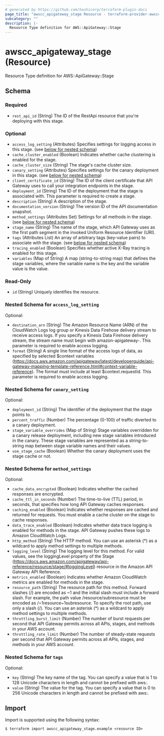 ```yaml
---
# generated by https://github.com/hashicorp/terraform-plugin-docs
page_title: "awscc_apigateway_stage Resource - terraform-provider-awscc"
subcategory: ""
description: |-
  Resource Type definition for AWS::ApiGateway::Stage
---
```


# awscc_apigateway_stage (Resource)

Resource Type definition for AWS::ApiGateway::Stage



<!-- schema generated by tfplugindocs -->
## Schema

### Required

- `rest_api_id` (String) The ID of the RestApi resource that you're deploying with this stage.

### Optional

- `access_log_setting` (Attributes) Specifies settings for logging access in this stage. (see [below for nested schema](#nestedatt--access_log_setting))
- `cache_cluster_enabled` (Boolean) Indicates whether cache clustering is enabled for the stage.
- `cache_cluster_size` (String) The stage's cache cluster size.
- `canary_setting` (Attributes) Specifies settings for the canary deployment in this stage. (see [below for nested schema](#nestedatt--canary_setting))
- `client_certificate_id` (String) The ID of the client certificate that API Gateway uses to call your integration endpoints in the stage.
- `deployment_id` (String) The ID of the deployment that the stage is associated with. This parameter is required to create a stage.
- `description` (String) A description of the stage.
- `documentation_version` (String) The version ID of the API documentation snapshot.
- `method_settings` (Attributes Set) Settings for all methods in the stage. (see [below for nested schema](#nestedatt--method_settings))
- `stage_name` (String) The name of the stage, which API Gateway uses as the first path segment in the invoked Uniform Resource Identifier (URI).
- `tags` (Attributes List) An array of arbitrary tags (key-value pairs) to associate with the stage. (see [below for nested schema](#nestedatt--tags))
- `tracing_enabled` (Boolean) Specifies whether active X-Ray tracing is enabled for this stage.
- `variables` (Map of String) A map (string-to-string map) that defines the stage variables, where the variable name is the key and the variable value is the value.

### Read-Only

- `id` (String) Uniquely identifies the resource.

<a id="nestedatt--access_log_setting"></a>
### Nested Schema for `access_log_setting`

Optional:

- `destination_arn` (String) The Amazon Resource Name (ARN) of the CloudWatch Logs log group or Kinesis Data Firehose delivery stream to receive access logs. If you specify a Kinesis Data Firehose delivery stream, the stream name must begin with amazon-apigateway-. This parameter is required to enable access logging.
- `format` (String) A single line format of the access logs of data, as specified by selected $context variables (https://docs.aws.amazon.com/apigateway/latest/developerguide/api-gateway-mapping-template-reference.html#context-variable-reference). The format must include at least $context.requestId. This parameter is required to enable access logging.


<a id="nestedatt--canary_setting"></a>
### Nested Schema for `canary_setting`

Optional:

- `deployment_id` (String) The identifier of the deployment that the stage points to.
- `percent_traffic` (Number) The percentage (0-100) of traffic diverted to a canary deployment.
- `stage_variable_overrides` (Map of String) Stage variables overridden for a canary release deployment, including new stage variables introduced in the canary. These stage variables are represented as a string-to-string map between stage variable names and their values.
- `use_stage_cache` (Boolean) Whether the canary deployment uses the stage cache or not.


<a id="nestedatt--method_settings"></a>
### Nested Schema for `method_settings`

Optional:

- `cache_data_encrypted` (Boolean) Indicates whether the cached responses are encrypted.
- `cache_ttl_in_seconds` (Number) The time-to-live (TTL) period, in seconds, that specifies how long API Gateway caches responses.
- `caching_enabled` (Boolean) Indicates whether responses are cached and returned for requests. You must enable a cache cluster on the stage to cache responses.
- `data_trace_enabled` (Boolean) Indicates whether data trace logging is enabled for methods in the stage. API Gateway pushes these logs to Amazon CloudWatch Logs.
- `http_method` (String) The HTTP method. You can use an asterisk (*) as a wildcard to apply method settings to multiple methods.
- `logging_level` (String) The logging level for this method. For valid values, see the loggingLevel property of the Stage (https://docs.aws.amazon.com/apigateway/api-reference/resource/stage/#loggingLevel) resource in the Amazon API Gateway API Reference.
- `metrics_enabled` (Boolean) Indicates whether Amazon CloudWatch metrics are enabled for methods in the stage.
- `resource_path` (String) The resource path for this method. Forward slashes (/) are encoded as ~1 and the initial slash must include a forward slash. For example, the path value /resource/subresource must be encoded as /~1resource~1subresource. To specify the root path, use only a slash (/). You can use an asterisk (*) as a wildcard to apply method settings to multiple methods.
- `throttling_burst_limit` (Number) The number of burst requests per second that API Gateway permits across all APIs, stages, and methods in your AWS account.
- `throttling_rate_limit` (Number) The number of steady-state requests per second that API Gateway permits across all APIs, stages, and methods in your AWS account.


<a id="nestedatt--tags"></a>
### Nested Schema for `tags`

Optional:

- `key` (String) The key name of the tag. You can specify a value that is 1 to 128 Unicode characters in length and cannot be prefixed with aws:.
- `value` (String) The value for the tag. You can specify a value that is 0 to 256 Unicode characters in length and cannot be prefixed with aws:.

## Import

Import is supported using the following syntax:

```shell
$ terraform import awscc_apigateway_stage.example <resource ID>
```
